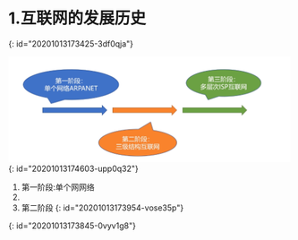 # 1.互联网的发展历史
{: id="20201013173425-3df0qja"}

![image.png](assets/20201013174611-a64j7de-image.png)
{: id="20201013174603-upp0q32"}

1) 第一阶段:单个网网络
2)
3) 第二阶段
{: id="20201013173954-vose35p"}

{: id="20201013173845-0vyv1g8"}
